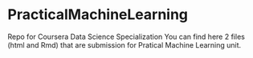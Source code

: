 # PracticalMachineLearning
Repo for Coursera Data Science Specialization
You can find here 2 files (html and Rmd) that are submission for Pratical Machine Learning unit.

